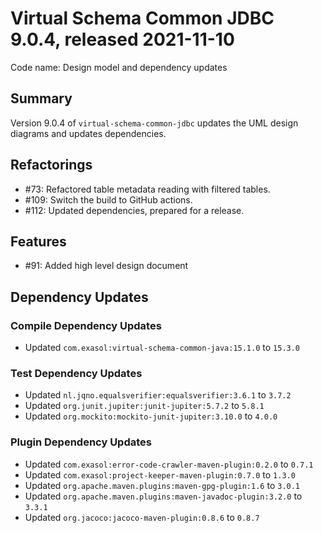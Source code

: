 # Virtual Schema Common JDBC 9.0.4, released 2021-11-10

Code name: Design model and dependency updates

## Summary

Version 9.0.4 of `virtual-schema-common-jdbc` updates the UML design diagrams and updates dependencies.

## Refactorings

* #73: Refactored table metadata reading with filtered tables.
* #109: Switch the build to GitHub actions.
* #112: Updated dependencies, prepared for a release.

## Features

* #91: Added high level design document

## Dependency Updates

### Compile Dependency Updates

* Updated `com.exasol:virtual-schema-common-java:15.1.0` to `15.3.0`

### Test Dependency Updates

* Updated `nl.jqno.equalsverifier:equalsverifier:3.6.1` to `3.7.2`
* Updated `org.junit.jupiter:junit-jupiter:5.7.2` to `5.8.1`
* Updated `org.mockito:mockito-junit-jupiter:3.10.0` to `4.0.0`

### Plugin Dependency Updates

* Updated `com.exasol:error-code-crawler-maven-plugin:0.2.0` to `0.7.1`
* Updated `com.exasol:project-keeper-maven-plugin:0.7.0` to `1.3.0`
* Updated `org.apache.maven.plugins:maven-gpg-plugin:1.6` to `3.0.1`
* Updated `org.apache.maven.plugins:maven-javadoc-plugin:3.2.0` to `3.3.1`
* Updated `org.jacoco:jacoco-maven-plugin:0.8.6` to `0.8.7`
